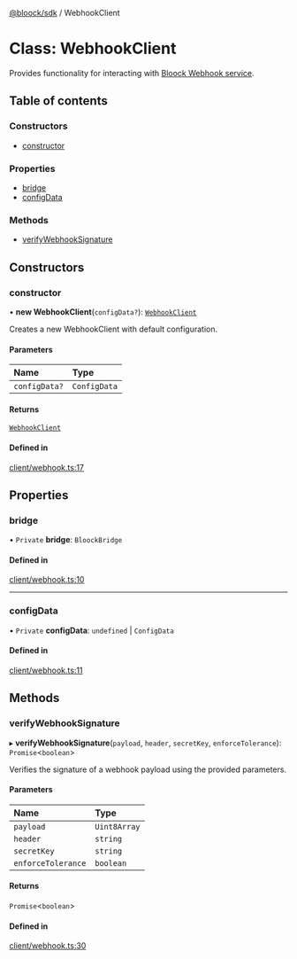 [@bloock/sdk](../index.md) / WebhookClient

# Class: WebhookClient

Provides functionality for interacting with [Bloock Webhook service](https://dashboard.bloock.com/login).

## Table of contents

### Constructors

- [constructor](WebhookClient.md#constructor)

### Properties

- [bridge](WebhookClient.md#bridge)
- [configData](WebhookClient.md#configdata)

### Methods

- [verifyWebhookSignature](WebhookClient.md#verifywebhooksignature)

## Constructors

### constructor

• **new WebhookClient**(`configData?`): [`WebhookClient`](WebhookClient.md)

Creates a new WebhookClient with default configuration.

#### Parameters

| Name | Type |
| :------ | :------ |
| `configData?` | `ConfigData` |

#### Returns

[`WebhookClient`](WebhookClient.md)

#### Defined in

[client/webhook.ts:17](https://github.com/bloock/bloock-sdk/blob/edef30d6/languages/js/src/client/webhook.ts#L17)

## Properties

### bridge

• `Private` **bridge**: `BloockBridge`

#### Defined in

[client/webhook.ts:10](https://github.com/bloock/bloock-sdk/blob/edef30d6/languages/js/src/client/webhook.ts#L10)

___

### configData

• `Private` **configData**: `undefined` \| `ConfigData`

#### Defined in

[client/webhook.ts:11](https://github.com/bloock/bloock-sdk/blob/edef30d6/languages/js/src/client/webhook.ts#L11)

## Methods

### verifyWebhookSignature

▸ **verifyWebhookSignature**(`payload`, `header`, `secretKey`, `enforceTolerance`): `Promise`\<`boolean`\>

Verifies the signature of a webhook payload using the provided parameters.

#### Parameters

| Name | Type |
| :------ | :------ |
| `payload` | `Uint8Array` |
| `header` | `string` |
| `secretKey` | `string` |
| `enforceTolerance` | `boolean` |

#### Returns

`Promise`\<`boolean`\>

#### Defined in

[client/webhook.ts:30](https://github.com/bloock/bloock-sdk/blob/edef30d6/languages/js/src/client/webhook.ts#L30)
